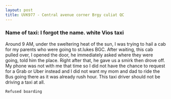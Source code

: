 ```yaml
---
layout: post
title: UVK977 - Central avenue corner Brgy culiat QC
---
```


### Name of taxi: I forgot the name. white Vios taxi

Around 9 AM, under the sweltering heat of the sun, I was trying to hail a cab for my parents who were going to st.lukes BGC. After waiting, this cab pulled over, I opened the door, he immediately asked where they were going, told him the place. Right after that, he gave us a smirk then drove off. My phone was not with me that time so I did not have the chance to request for a Grab or Uber instead and I did not want my mom and dad to ride the Bus going there as it was already rush hour.  This taxi driver should not be driving a taxi at all. 

```Refused boarding```
